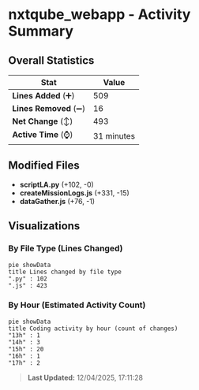 # nxtqube_webapp - Activity Summary 

## Overall Statistics

| Stat                   | Value                                                             |
| ---------------------- | ----------------------------------------------------------------- |
| **Lines Added** (➕)   | 509                                          |
| **Lines Removed** (➖) | 16                                        |
| **Net Change** (↕)    | 493                |
| **Active Time** (⌚)   | 31 minutes |


## Modified Files
- **scriptLA.py** (+102, -0)
- **createMissionLogs.js** (+331, -15)
- **dataGather.js** (+76, -1)

## Visualizations

### By File Type (Lines Changed)

```mermaid
pie showData
title Lines changed by file type
".py" : 102
".js" : 423
```

### By Hour (Estimated Activity Count)

```mermaid
pie showData
title Coding activity by hour (count of changes)
"13h" : 1
"14h" : 3
"15h" : 20
"16h" : 1
"17h" : 2
```


> **Last Updated:** 12/04/2025, 17:11:28